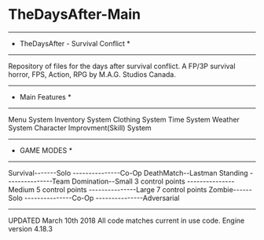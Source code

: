 # TheDaysAfter-Main

************************************
* TheDaysAfter - Survival Conflict *
************************************

Repository of files for the days after survival conflict.
A FP/3P survival horror, FPS, Action, RPG
by M.A.G. Studios Canada.

*****************
* Main Features * 
*****************

Menu System
Inventory System
Clothing System
Time System
Weather System
Character Improvment(Skill) System
**************
* GAME MODES *
**************

Survival-------Solo
---------------Co-Op
DeathMatch--Lastman Standing
---------------Team
Domination--Small 3 control points
---------------Medium 5 control points
---------------Large 7 control points
Zombie------Solo
---------------Co-Op
---------------Adversarial
***********************************************************************************
UPDATED March 10th 2018 All code matches current in use code. Engine version 4.18.3
